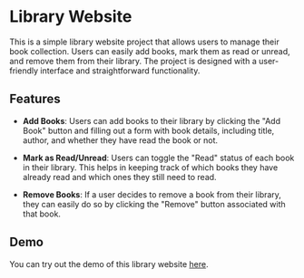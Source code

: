 # Library Website

This is a simple library website project that allows users to manage their book collection. Users can easily add books, mark them as read or unread, and remove them from their library. The project is designed with a user-friendly interface and straightforward functionality.

## Features

- **Add Books**: Users can add books to their library by clicking the "Add Book" button and filling out a form with book details, including title, author, and whether they have read the book or not.

- **Mark as Read/Unread**: Users can toggle the "Read" status of each book in their library. This helps in keeping track of which books they have already read and which ones they still need to read.

- **Remove Books**: If a user decides to remove a book from their library, they can easily do so by clicking the "Remove" button associated with that book.

## Demo

You can try out the demo of this library website [here](https://marcft.github.io/interactive-library/).

